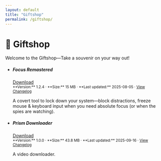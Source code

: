 ```yaml
---
layout: default
title: "Giftshop"
permalink: /giftshop/
---
```


# 🎁 Giftshop

Welcome to the Giftshop—Take a souvenir on your way out!

<ul class="list-group">

  <!-- Focus Remastered -->
  <li class="list-group-item">
    <div class="d-flex w-100 justify-content-between">
      <h5 class="mb-1">Focus Remastered</h5>
      <a href="{{ '/assets/downloads/FocusRemastered-v1.2.4.zip' | relative_url }}"
         class="btn btn-sm btn-primary">Download</a>
    </div>
    <small class="text-muted">
      **Version:** 1.2.4 · **Size:** 15 MB · **Last updated:** 2025-08-05
      · <a href="{{ '/releases/' | relative_url }}">View Changelog</a>
    </small>
    <p class="mt-2 mb-0">
      A covert tool to lock down your system—block distractions, freeze mouse &amp; keyboard input
      when you need absolute focus (or when the spies are watching).
    </p>
  </li>

  <!-- Prism Downloader -->
  <li class="list-group-item">
    <div class="d-flex w-100 justify-content-between">
      <h5 class="mb-1">Prism Downloader</h5>
      <a href="{{ '/assets/downloads/PrismDL.zip' | relative_url }}"
         class="btn btn-sm btn-primary">Download</a>
    </div>
    <small class="text-muted">
      **Version:** 1.0.0 · **Size:** 43.8 MB · **Last updated:** 2025-09-16
      · <a href="{{ '/releases/' | relative_url }}">View Changelog</a>
    </small>
    <p class="mt-2 mb-0">
      A video downloader.
    </p>
  </li>

</ul>

